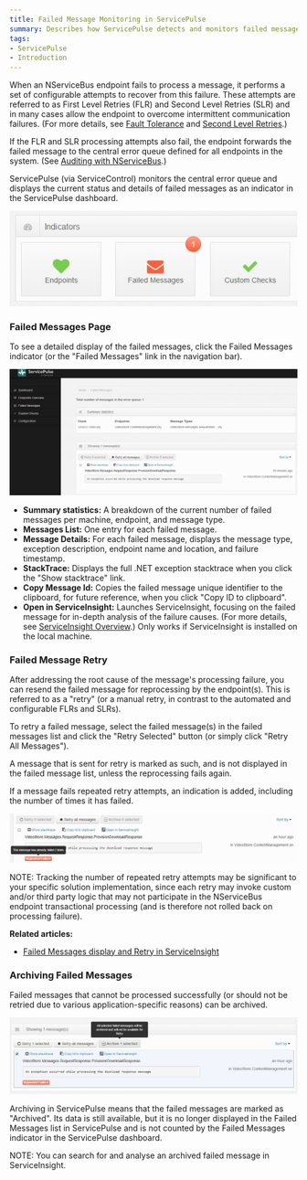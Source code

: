 ```yaml
---
title: Failed Message Monitoring in ServicePulse
summary: Describes how ServicePulse detects and monitors failed messages, and how you can resend messages for reprocessing, or archive repeatedly failing messages
tags:
- ServicePulse
- Introduction
---
```


When an NServiceBus endpoint fails to process a message, it performs a set of configurable attempts to recover from this failure. These attempts are referred to as First Level Retries (FLR) and Second Level Retries (SLR) and in many cases allow the endpoint to overcome intermittent communication failures. (For more details, see [Fault Tolerance](/ServiceMatrix/getting-started-with-nservicebus-using-servicematrix-2.0-fault-tolerance#fault-tolerance) and [Second Level Retries](/NServiceBus/second-level-retries).)

If the FLR and SLR processing attempts also fail, the endpoint forwards the failed message to the central error queue defined for all endpoints in the system. (See [Auditing with NServiceBus](/NServiceBus/auditing-with-nservicebus).) 

ServicePulse (via ServiceControl) monitors the central error queue and displays the current status and details of failed messages as an indicator in the ServicePulse dashboard.

![Failed Messages indicator](images/indicators-failed-message.jpg)
    

### Failed Messages Page

To see a detailed display of the failed messages, click the Failed Messages indicator (or the "Failed Messages" link in the navigation bar).


![Failed Messages Page](images/failed-messages.page.jpg)

* **Summary statistics:** A breakdown of the current number of failed messages per machine, endpoint, and message type.
* **Messages List:** One entry for each failed message.
* **Message Details:** For each failed message, displays the message type, exception description, endpoint name and location, and failure timestamp.    
* **StackTrace:** Displays the full .NET exception stacktrace when you click the "Show stacktrace" link.
* **Copy Message Id:** Copies the failed message unique identifier to the clipboard, for future reference, when you click "Copy ID to clipboard". 
* **Open in ServiceInsight:** Launches ServiceInsight, focusing on the failed message for in-depth analysis of the failure causes. (For more details, see [ServiceInsight Overview](/ServiceInsight/getting-started-overview).) Only works if ServiceInsight is installed on the local machine.   

### Failed Message Retry

After addressing the root cause of the message's processing failure, you can resend the failed message for reprocessing by the endpoint(s). This is referred to as a "retry" (or a manual retry, in contrast to the automated and configurable FLRs and SLRs).

To retry a failed message, select the failed message(s) in the failed messages list and click the "Retry Selected" button (or simply click "Retry All Messages").

A message that is sent for retry is marked as such, and is not displayed in the failed message list, unless the reprocessing fails again.

If a message fails repeated retry attempts, an indication is added, including the number of times it has failed. 
   
   
![Repeated failure indication](images/failed-messages-repeated-failure.jpg)

NOTE: Tracking the number of repeated retry attempts may be significant to your specific solution implementation, since each retry may invoke custom and/or third party logic that may not participate in the NServiceBus endpoint transactional  processing (and is therefore not rolled back on processing failure). 


**Related articles:**

* [Failed Messages display and Retry in ServiceInsight](/ServiceInsight/getting-started-overview#errors-and-retries)

### Archiving Failed Messages

Failed messages that cannot be processed successfully (or should not be retried due to various application-specific reasons) can be archived.

![Failed Message Archive](images/failed-messages-archive.jpg)

Archiving in ServicePulse means that the failed messages are marked as "Archived". Its data is still available, but it is no longer displayed in the Failed Messages list in ServicePulse and is not counted by the Failed Messages indicator in the ServicePulse dashboard.

NOTE: You can search for and analyse an archived failed message in ServiceInsight.



  
